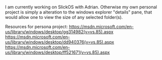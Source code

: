 I am currently working on SlickOS with Adrian.
Otherwise my own personal project is simply a alteration to the
windows explorer "details" pane, that would allow one to view the size
of any selected folder(s).

Resources for persona project:
https://msdn.microsoft.com/en-us/library/windows/desktop/gg314982(v=vs.85).aspx
https://msdn.microsoft.com/en-us/library/windows/desktop/dd940376(v=vs.85).aspx
https://msdn.microsoft.com/en-us/library/windows/desktop/ff521671(v=vs.85).aspx
